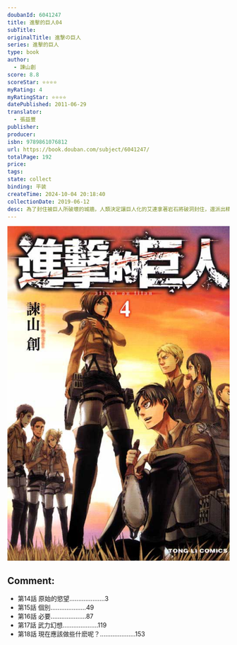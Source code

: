 ```yaml
---
doubanId: 6041247
title: 進擊的巨人04
subTitle: 
originalTitle: 進撃の巨人
series: 進擊的巨人
type: book
author: 
  - 諫山創
score: 8.8
scoreStar: ⭐⭐⭐⭐
myRating: 4
myRatingStar: ⭐⭐⭐⭐
datePublished: 2011-06-29
translator: 
  - 張益豐
publisher: 
producer: 
isbn: 9789861076812
url: https://book.douban.com/subject/6041247/
totalPage: 192
price: 
tags: 
state: collect
binding: 平装
createTime: 2024-10-04 20:18:40
collectionDate: 2019-06-12
desc: 為了封住被巨人所破壞的城牆，人類決定讓巨人化的艾連拿著岩石將破洞封住，還派出精銳小組陪他一塊執行任務，但是艾連來到中途卻失去理智，在阿爾敏鍥而不捨的呼喚之下，終於才讓他再次醒過來繼續完成任務，人類才得以首次打敗巨人贏得勝利。
---
```


![image](99.Attachments/Files/s6564496.jpg)

Comment: 
---



  - 第14話 原始的慾望....................3
  - 第15話 個別....................49
  - 第16話 必要....................87
  - 第17話 武力幻想....................119
  - 第18話 現在應該做些什麽呢？....................153
